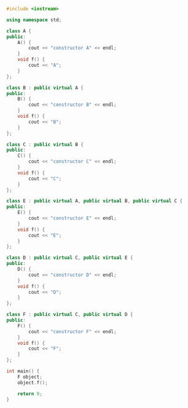 ﻿```c++
#include <iostream>

using namespace std;

class A {
public:
	A() {
		cout << "constructor A" << endl;
	}
	void f() {
		cout << "A";
	}
};

class B : public virtual A {
public:
	B() {
		cout << "constructor B" << endl;
	}
	void f() {
		cout << "B";
	}
};

class C : public virtual B {
public:
	C() {
		cout << "constructor C" << endl;
	}
	void f() {
		cout << "C";
	}
};

class E : public virtual A, public virtual B, public virtual C {
public:
	E() {
		cout << "constructor E" << endl;
	}
	void f() {
		cout << "E";
	}
};

class D : public virtual C, public virtual E {
public:
	D() {
		cout << "constructor D" << endl;
	}
	void f() {
		cout << "D";
	}
};

class F : public virtual C, public virtual D {
public:
	F() {
		cout << "constructor F" << endl;
	}
	void f() {
		cout << "F";
	}
};

int main() {
	F object;
	object.f();

	return 0;
}

```
